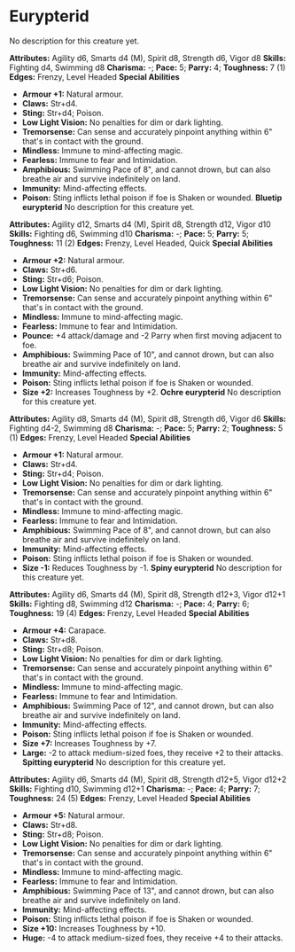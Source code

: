 # Eurypterid

No description for this creature yet.

**Attributes:** Agility d6, Smarts d4 (M), Spirit d8, Strength d6, Vigor
d8
**Skills:** Fighting d4, Swimming d8
**Charisma:** -; **Pace:** 5; **Parry:** 4; **Toughness:** 7 (1)
**Edges:** Frenzy, Level Headed
**Special Abilities**

- **Armour +1:** Natural armour.
- **Claws:** Str+d4.
- **Sting:** Str+d4; Poison.
- **Low Light Vision:** No penalties for dim or dark lighting.
- **Tremorsense:** Can sense and accurately pinpoint anything within 6"
that's in contact with the ground.
- **Mindless:** Immune to mind-affecting magic.
- **Fearless:** Immune to fear and Intimidation.
- **Amphibious:** Swimming Pace of 8", and cannot drown, but can also
breathe air and survive indefinitely on land.
- **Immunity:** Mind-affecting effects.
- **Poison:** Sting inflicts lethal poison if foe is Shaken or wounded.
**Bluetip eurypterid**
No description for this creature yet.

**Attributes:** Agility d12, Smarts d4 (M), Spirit d8, Strength d12,
Vigor d10
**Skills:** Fighting d6, Swimming d10
**Charisma:** -; **Pace:** 5; **Parry:** 5; **Toughness:** 11 (2)
**Edges:** Frenzy, Level Headed, Quick
**Special Abilities**

- **Armour +2:** Natural armour.
- **Claws:** Str+d6.
- **Sting:** Str+d6; Poison.
- **Low Light Vision:** No penalties for dim or dark lighting.
- **Tremorsense:** Can sense and accurately pinpoint anything within 6"
that's in contact with the ground.
- **Mindless:** Immune to mind-affecting magic.
- **Fearless:** Immune to fear and Intimidation.
- **Pounce:** +4 attack/damage and -2 Parry when first moving adjacent
to foe.
- **Amphibious:** Swimming Pace of 10", and cannot drown, but can also
breathe air and survive indefinitely on land.
- **Immunity:** Mind-affecting effects.
- **Poison:** Sting inflicts lethal poison if foe is Shaken or wounded.
- **Size +2:** Increases Toughness by +2.
**Ochre eurypterid**
No description for this creature yet.

**Attributes:** Agility d8, Smarts d4 (M), Spirit d8, Strength d6, Vigor
d6
**Skills:** Fighting d4-2, Swimming d8
**Charisma:** -; **Pace:** 5; **Parry:** 2; **Toughness:** 5 (1)
**Edges:** Frenzy, Level Headed
**Special Abilities**

- **Armour +1:** Natural armour.
- **Claws:** Str+d4.
- **Sting:** Str+d4; Poison.
- **Low Light Vision:** No penalties for dim or dark lighting.
- **Tremorsense:** Can sense and accurately pinpoint anything within 6"
that's in contact with the ground.
- **Mindless:** Immune to mind-affecting magic.
- **Fearless:** Immune to fear and Intimidation.
- **Amphibious:** Swimming Pace of 8", and cannot drown, but can also
breathe air and survive indefinitely on land.
- **Immunity:** Mind-affecting effects.
- **Poison:** Sting inflicts lethal poison if foe is Shaken or wounded.
- **Size -1:** Reduces Toughness by -1.
**Spiny eurypterid**
No description for this creature yet.

**Attributes:** Agility d6, Smarts d4 (M), Spirit d8, Strength d12+3,
Vigor d12+1
**Skills:** Fighting d8, Swimming d12
**Charisma:** -; **Pace:** 4; **Parry:** 6; **Toughness:** 19 (4)
**Edges:** Frenzy, Level Headed
**Special Abilities**

- **Armour +4:** Carapace.
- **Claws:** Str+d8.
- **Sting:** Str+d8; Poison.
- **Low Light Vision:** No penalties for dim or dark lighting.
- **Tremorsense:** Can sense and accurately pinpoint anything within 6"
that's in contact with the ground.
- **Mindless:** Immune to mind-affecting magic.
- **Fearless:** Immune to fear and Intimidation.
- **Amphibious:** Swimming Pace of 12", and cannot drown, but can also
breathe air and survive indefinitely on land.
- **Immunity:** Mind-affecting effects.
- **Poison:** Sting inflicts lethal poison if foe is Shaken or wounded.
- **Size +7:** Increases Toughness by +7.
- **Large:** -2 to attack medium-sized foes, they receive +2 to their
attacks.
**Spitting eurypterid**
No description for this creature yet.

**Attributes:** Agility d6, Smarts d4 (M), Spirit d8, Strength d12+5,
Vigor d12+2
**Skills:** Fighting d10, Swimming d12+1
**Charisma:** -; **Pace:** 4; **Parry:** 7; **Toughness:** 24 (5)
**Edges:** Frenzy, Level Headed
**Special Abilities**

- **Armour +5:** Natural armour.
- **Claws:** Str+d8.
- **Sting:** Str+d8; Poison.
- **Low Light Vision:** No penalties for dim or dark lighting.
- **Tremorsense:** Can sense and accurately pinpoint anything within 6"
that's in contact with the ground.
- **Mindless:** Immune to mind-affecting magic.
- **Fearless:** Immune to fear and Intimidation.
- **Amphibious:** Swimming Pace of 13", and cannot drown, but can also
breathe air and survive indefinitely on land.
- **Immunity:** Mind-affecting effects.
- **Poison:** Sting inflicts lethal poison if foe is Shaken or wounded.
- **Size +10:** Increases Toughness by +10.
- **Huge:** -4 to attack medium-sized foes, they receive +4 to their
attacks.
